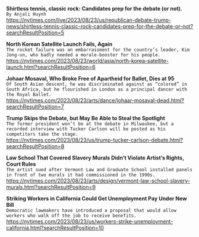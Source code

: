 **Shirtless tennis, classic rock: Candidates prep for the debate (or not).**\
`By Anjali Huynh`\
https://nytimes.com/live/2023/08/23/us/republican-debate-trump-news/shirtless-tennis-classic-rock-candidates-prep-for-the-debate-or-not?searchResultPosition=5

**​North Korean Satellite Launch Fails, Again**\
`The ​rocket failure was an embarrassment for the country’s leader, Kim Jong-un, who badly needed a morale-booster for his people.`\
https://nytimes.com/2023/08/23/world/asia/north-korea-satellite-launch.html?searchResultPosition=6

**Johaar Mosaval, Who Broke Free of Apartheid for Ballet, Dies at 95**\
`Of South Asian descent, he was discriminated against as “colored” in South Africa, but he flourished in London as a principal dancer with the Royal Ballet.`\
https://nytimes.com/2023/08/23/arts/dance/johaar-mosaval-dead.html?searchResultPosition=7

**Trump Skips the Debate, but May Be Able to Steal the Spotlight**\
`The former president won’t be at the debate in Milwaukee, but a recorded interview with Tucker Carlson will be posted as his competitors take the stage.`\
https://nytimes.com/2023/08/23/us/trump-tucker-carlson-debate.html?searchResultPosition=8

**Law School That Covered Slavery Murals Didn’t Violate Artist’s Rights, Court Rules**\
`The artist sued after Vermont Law and Graduate School installed panels in front of two murals it had commissioned in the 1990s.`\
https://nytimes.com/2023/08/23/arts/design/vermont-law-school-slavery-murals.html?searchResultPosition=9

**Striking Workers in California Could Get Unemployment Pay Under New Bill**\
`Democratic lawmakers have introduced a proposal that would allow workers who walk off the job to receive benefits.`\
https://nytimes.com/2023/08/23/us/workers-strike-unemployment-california.html?searchResultPosition=10

